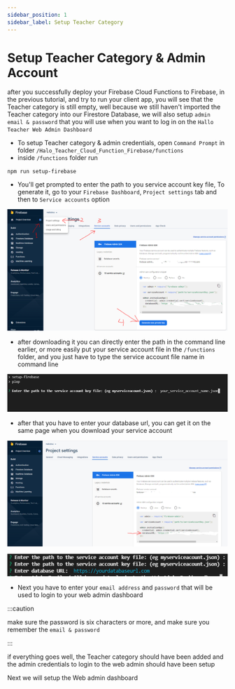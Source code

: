 ```yaml
---
sidebar_position: 1
sidebar_label: Setup Teacher Category
---
```


# Setup Teacher Category & Admin Account

after you successfully deploy your Firebase Cloud Functions to Firebase, in the previous tutorial, and try to run your client app, you will see that the Teacher category is still empty, well because we still haven't imported the Teacher category into our Firestore Database,
we will also setup `admin email & password` that you will use when you want to log in on the `Hallo Teacher Web Admin Dashboard`

- To setup Teacher category & admin credentials, open `Command Prompt` in folder `/Halo_Teacher_Cloud_Function_Firebase/functions`
- inside `/functions` folder run 
```
npm run setup-firebase
```

- You'll get prompted to enter the path to you service account key file, To generate it, go to your `Firebase Dashboard`, `Project settings` tab and then to `Service accounts` option

![Flutter Teacher](./assets/service1.PNG)

- after downloading it you can directly enter the path in the command line earlier, or more easily put your service account file in the `/functions` folder, and you just have to type the service account file name in command line

![Flutter Teacher](./assets/cmd1.PNG)

- after that you have to enter your database url, you can get it on the same page when you download your service account

![Flutter Teacher](./assets/service3.PNG)

![Flutter Teacher](./assets/cmd2.PNG)

- Next you have to enter your `email address` and `password` that will be used to login to your web admin dashboard

:::caution

make sure the password is six characters or more, and make sure you remember the `email & password`

:::

if everything goes well, the Teacher category should have been added and the admin credentials to login to the web admin should have been setup

Next we will setup the Web admin dashboard
